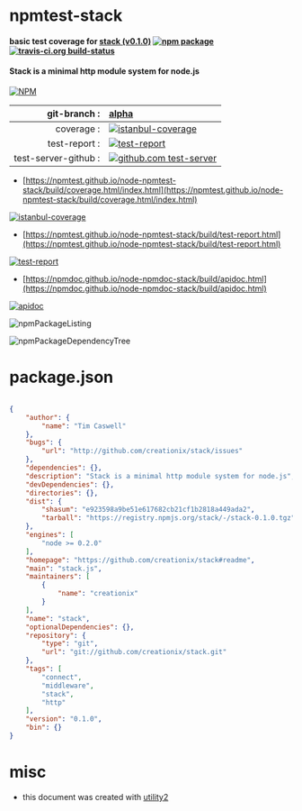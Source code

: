 # npmtest-stack

#### basic test coverage for  [stack (v0.1.0)](https://github.com/creationix/stack#readme)  [![npm package](https://img.shields.io/npm/v/npmtest-stack.svg?style=flat-square)](https://www.npmjs.org/package/npmtest-stack) [![travis-ci.org build-status](https://api.travis-ci.org/npmtest/node-npmtest-stack.svg)](https://travis-ci.org/npmtest/node-npmtest-stack)

#### Stack is a minimal http module system for node.js

[![NPM](https://nodei.co/npm/stack.png?downloads=true&downloadRank=true&stars=true)](https://www.npmjs.com/package/stack)

| git-branch : | [alpha](https://github.com/npmtest/node-npmtest-stack/tree/alpha)|
|--:|:--|
| coverage : | [![istanbul-coverage](https://npmtest.github.io/node-npmtest-stack/build/coverage.badge.svg)](https://npmtest.github.io/node-npmtest-stack/build/coverage.html/index.html)|
| test-report : | [![test-report](https://npmtest.github.io/node-npmtest-stack/build/test-report.badge.svg)](https://npmtest.github.io/node-npmtest-stack/build/test-report.html)|
| test-server-github : | [![github.com test-server](https://npmtest.github.io/node-npmtest-stack/GitHub-Mark-32px.png)](https://npmtest.github.io/node-npmtest-stack/build/app/index.html) | | build-artifacts : | [![build-artifacts](https://npmtest.github.io/node-npmtest-stack/glyphicons_144_folder_open.png)](https://github.com/npmtest/node-npmtest-stack/tree/gh-pages/build)|

- [https://npmtest.github.io/node-npmtest-stack/build/coverage.html/index.html](https://npmtest.github.io/node-npmtest-stack/build/coverage.html/index.html)

[![istanbul-coverage](https://npmtest.github.io/node-npmtest-stack/build/screenCapture.buildCi.browser.%252Ftmp%252Fbuild%252Fcoverage.lib.html.png)](https://npmtest.github.io/node-npmtest-stack/build/coverage.html/index.html)

- [https://npmtest.github.io/node-npmtest-stack/build/test-report.html](https://npmtest.github.io/node-npmtest-stack/build/test-report.html)

[![test-report](https://npmtest.github.io/node-npmtest-stack/build/screenCapture.buildCi.browser.%252Ftmp%252Fbuild%252Ftest-report.html.png)](https://npmtest.github.io/node-npmtest-stack/build/test-report.html)

- [https://npmdoc.github.io/node-npmdoc-stack/build/apidoc.html](https://npmdoc.github.io/node-npmdoc-stack/build/apidoc.html)

[![apidoc](https://npmdoc.github.io/node-npmdoc-stack/build/screenCapture.buildCi.browser.%252Ftmp%252Fbuild%252Fapidoc.html.png)](https://npmdoc.github.io/node-npmdoc-stack/build/apidoc.html)

![npmPackageListing](https://npmtest.github.io/node-npmtest-stack/build/screenCapture.npmPackageListing.svg)

![npmPackageDependencyTree](https://npmtest.github.io/node-npmtest-stack/build/screenCapture.npmPackageDependencyTree.svg)



# package.json

```json

{
    "author": {
        "name": "Tim Caswell"
    },
    "bugs": {
        "url": "http://github.com/creationix/stack/issues"
    },
    "dependencies": {},
    "description": "Stack is a minimal http module system for node.js",
    "devDependencies": {},
    "directories": {},
    "dist": {
        "shasum": "e923598a9be51e617682cb21cf1b2818a449ada2",
        "tarball": "https://registry.npmjs.org/stack/-/stack-0.1.0.tgz"
    },
    "engines": [
        "node >= 0.2.0"
    ],
    "homepage": "https://github.com/creationix/stack#readme",
    "main": "stack.js",
    "maintainers": [
        {
            "name": "creationix"
        }
    ],
    "name": "stack",
    "optionalDependencies": {},
    "repository": {
        "type": "git",
        "url": "git://github.com/creationix/stack.git"
    },
    "tags": [
        "connect",
        "middleware",
        "stack",
        "http"
    ],
    "version": "0.1.0",
    "bin": {}
}
```



# misc
- this document was created with [utility2](https://github.com/kaizhu256/node-utility2)
